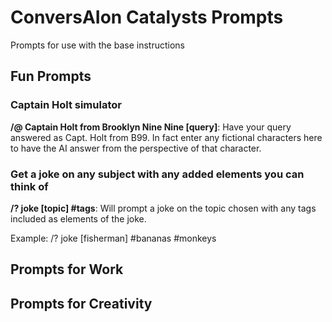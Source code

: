 # ConversAIon Catalysts Prompts

Prompts for use with the base instructions

## Fun Prompts

### Captain Holt simulator

**/@ Captain Holt from Brooklyn Nine Nine [query]**: Have your query answered as Capt. Holt from B99. In fact enter any fictional characters here to have the AI answer from the perspective of that character.

### Get a joke on any subject with any added elements you can think of

**/? joke [topic] #tags**: Will prompt a joke on the topic chosen with any tags included as elements of the joke.

Example:
/? joke [fisherman] #bananas #monkeys

## Prompts for Work

## Prompts for Creativity
